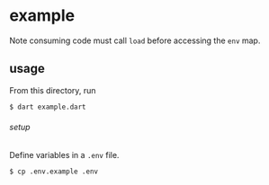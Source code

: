 example
=======

Note consuming code must call `load` before accessing the `env` map.

usage
-----

From this directory, run

```sh
$ dart example.dart
```

###### setup

Define variables in a `.env` file.

```sh
$ cp .env.example .env
```
